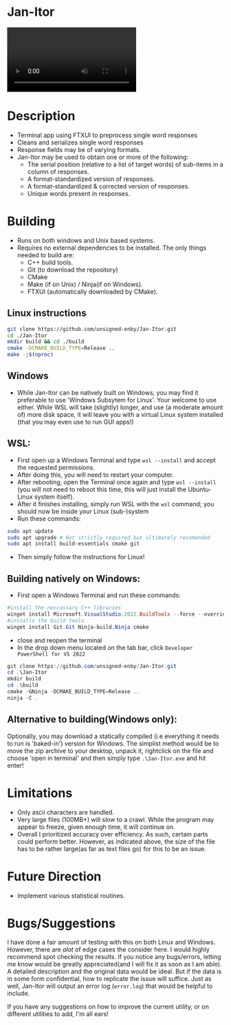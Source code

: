Jan-Itor
========

![Demo](demo.mp4)

Description
===========
- Terminal app using FTXUI to preprocess single word responses
- Cleans and serializes single word responses
- Response fields may be of varying formats.
- Jan-Itor may be used to obtain one or more of the following:
   - The serial position (relative to a list of target words) of sub-items in a column of responses.
   - A format-standardized version of responses.
   - A format-standardized & corrected version of responses.
   - Unique words present in responses.

Building
========
- Runs on both windows and Unix based systems.
- Requires no external dependencies to be installed. The only things needed to build are:
   - C++ build tools.
   - Git (to download the repository)
   - CMake
   - Make (if on Unix) / Ninja(if on Windows).
   - FTXUI (automatically downloaded by CMake).

Linux instructions
------------------
```bash
git clone https://github.com/unsigned-enby/Jan-Itor.git
cd ./Jan-Itor
mkdir build && cd ./build
cmake -DCMAKE_BUILD_TYPE=Release ..
make -j$(nproc)
```

Windows
-------
   - While Jan-Itor can be natively built on Windows, you may find it preferable 
     to use 'Windows Subsytem for Linux'. Your welcome to use either.
     While WSL will take (slightly) longer, and use (a moderate amount of) more disk space,
     it will leave you with a virtual Linux system installed (that you may even use to run GUI apps!)

WSL:
----
   - First open up a Windows Terminal and type `wsl --install` and accept the requested permissions.
   - After doing this, you will need to restart your computer.
   - After rebooting, open the Terminal once again and type `wsl --install` 
     (you will not need to reboot this time, this will just install the Ubuntu-Linux system itself).
   - After it finishes installing, simply run WSL with the `wsl` command; 
     you should now be inside your Linux (sub-)system
   - Run these commands:
```bash
sudo apt update
sudo apt upgrade # Not strictly required but ultimately recomended
sudo apt install build-essentials cmake git
```
   - Then simply follow the instructions for Linux!

Building natively on Windows:
-----------------------------
   - First open a Windows Terminal and run these commands:
```ps1
#install the neccassary C++ libraries
winget install Microsoft.VisualStudio.2022.BuildTools --force --override "--wait --passive --add Microsoft.VisualStudio.Component.VC.Tools.x86.x64 --add Microsoft.VisualStudio.Component.Windows11SDK.22000"
#installs the build tools
winget install Git.Git Ninja-build.Ninja cmake
```
- close and reopen the terminal
- In the drop down menu located on the tab bar, click `Developer PowerShell for VS 2022`
```ps1
git clone https://github.com/unsigned-enby/Jan-Itor.git
cd .\Jan-Itor
mkdir build
cd .\build
cmake -GNinja -DCMAKE_BUILD_TYPE=Release ..
ninja -C .
```

Alternative to building(Windows only):
--------------------------------------
Optionally, you may download a statically compiled (i.e everything it needs to run is 'baked-in') 
version for Windows. The simplist method would be to move the zip archive to your desktop, unpack it, 
rightclick on the file and choose 'open in terminal' and then simply type `.\Jan-Itor.exe` and hit enter!


Limitations
===========
- Only ascii characters are handled.
- Very large files (100MB+) will slow to a crawl. While the program may appear to freeze,
  given enough time, it will continue on.
- Overall I prioritized accuracy over efficiency. As such, certain parts could perform better.
  However, as indicated above, the size of the file has to be rather large(as far as text files go)
  for this to be an issue.

Future Direction
================
- Implement various statistical routines.


Bugs/Suggestions
================
I have done a fair amount of testing with this on both Linux and Windows.
However, there are *alot* of edge cases the consider here. I would highly recommend
spot checking the results. If you notice any bugs/errors, letting me know would
be greatly appreciated(and I will fix it as soon as I am able). A detailed description
and the original data would be ideal. But if the data is in some form confidential, how to
replicate the issue will suffice. Just as well, Jan-Itor will output an error log (`error.log`)
that would be helpful to include.
   
If you have any suggestions on how to improve the current utility, or on different utilities to
add, I'm all ears!
